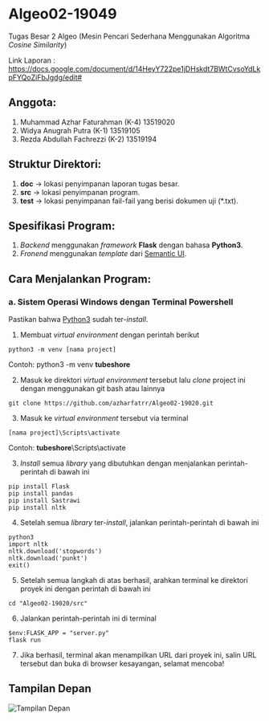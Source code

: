 # Algeo02-19049
Tugas Besar 2 Algeo (Mesin Pencari Sederhana Menggunakan Algoritma *Cosine Similarity*)

Link Laporan :
https://docs.google.com/document/d/14HeyY722pe1jDHskdt7BWtCvsoYdLkpFYQoZiFbJgdg/edit#

## Anggota:
1. Muhammad Azhar Faturahman (K-4) 13519020
2. Widya Anugrah Putra (K-1) 13519105
3. Rezda Abdullah Fachrezzi (K-2) 13519194

## Struktur Direktori:
1. **doc** -> lokasi penyimpanan laporan tugas besar.
2. **src** -> lokasi penyimpanan program.
3. **test** -> lokasi penyimpanan fail-fail yang berisi dokumen uji (\*.txt).

## Spesifikasi Program:
1. *Backend* menggunakan *framework* **Flask** dengan bahasa **Python3**.
2. *Fronend* menggunakan *template* dari [Semantic UI](https://semantic-ui.com).

## Cara Menjalankan Program:

### a. Sistem Operasi Windows dengan Terminal Powershell

Pastikan bahwa [Python3](https://www.python.org/download/releases/3.0/) sudah ter-*install*.

1. Membuat *virtual environment* dengan perintah berikut
```
python3 -m venv [nama project]
```
Contoh: python3 -m venv **tubeshore**

2. Masuk ke direktori *virtual environment* tersebut lalu *clone* project ini dengan menggunakan git bash atau lainnya
``` 
git clone https://github.com/azharfatrr/Algeo02-19020.git
```
3. Masuk ke *virtual environment* tersebut via terminal
```
[nama project]\Scripts\activate
```
Contoh: **tubeshore**\Scripts\activate

3. *Install* semua *library* yang dibutuhkan dengan menjalankan perintah-perintah di bawah ini
```
pip install Flask
pip install pandas
pip install Sastrawi
pip install nltk
```
4. Setelah semua *library* ter-*install*, jalankan perintah-perintah di bawah ini
```
python3
import nltk
nltk.download('stopwords')
nltk.download('punkt')
exit()
```
5. Setelah semua langkah di atas berhasil, arahkan terminal ke direktori proyek ini dengan perintah di bawah ini
```
cd "Algeo02-19020/src"
```
6. Jalankan perintah-perintah ini di terminal
```
$env:FLASK_APP = "server.py"
flask run
```
7. Jika berhasil, terminal akan menampilkan URL dari proyek ini, salin URL tersebut dan buka di browser kesayangan, selamat mencoba!

## Tampilan Depan

![Tampilan Depan](https://image.prntscr.com/image/uS3RFPbUSrmoP2kRWNb3JQ.png)
